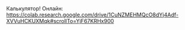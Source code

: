Калькулятор!
Онлайн: https://colab.research.google.com/drive/1CuNZMEHMQcO8dYj4Adf-XVVuHCKUXMqk#scrollTo=YjF67KRHx900
